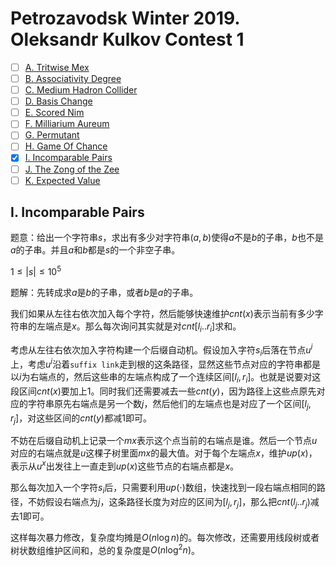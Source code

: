 # Petrozavodsk Winter 2019. Oleksandr Kulkov Contest 1

- [ ] [A. Tritwise Mex](https://codeforces.com/gym/102129/problem/A)
- [ ] [B. Associativity Degree](https://codeforces.com/gym/102129/problem/B)
- [ ] [C. Medium Hadron Collider](https://codeforces.com/gym/102129/problem/C)
- [ ] [D. Basis Change](https://codeforces.com/gym/102129/problem/D)
- [ ] [E. Scored Nim](https://codeforces.com/gym/102129/problem/E)
- [ ] [F. Milliarium Aureum](https://codeforces.com/gym/102129/problem/F)
- [ ] [G. Permutant](https://codeforces.com/gym/102129/problem/G)
- [ ] [H. Game Of Chance](https://codeforces.com/gym/102129/problem/H)
- [x] [I. Incomparable Pairs](https://codeforces.com/gym/102129/problem/I)
- [ ] [J. The Zong of the Zee](https://codeforces.com/gym/102129/problem/J)
- [ ] [K. Expected Value](https://codeforces.com/gym/102129/problem/K)

## I. Incomparable Pairs

题意：给出一个字符串$s$，求出有多少对字符串$(a,b)$使得$a$不是$b$的子串，$b$也不是$a$的子串。并且$a$和$b$都是$s$的一个非空子串。

$1 \le |s| \le 10^5$

题解：先转成求$a$是$b$的子串，或者$b$是$a$的子串。

我们如果从左往右依次加入每个字符，然后能够快速维护$cnt(x)$表示当前有多少字符串的左端点是$x$。那么每次询问其实就是对$cnt[l_i..r_i]$求和。

考虑从左往右依次加入字符构建一个后缀自动机。假设加入字符$s_i$后落在节点$u^i$上，考虑$u^i$沿着`suffix link`走到根的这条路径，显然这些节点对应的字符串都是以$i$为右端点的，然后这些串的左端点构成了一个连续区间$[l_i,r_i]$。也就是说要对这段区间$cnt(x)$要加上$1$。同时我们还需要减去一些$cnt(y)$，因为路径上这些点原先对应的字符串原先右端点是另一个数$j$，然后他们的左端点也是对应了一个区间$[l_j,r_j]$，对这些区间的$cnt(y)$都减$1$即可。

不妨在后缀自动机上记录一个$mx$表示这个点当前的右端点是谁。然后一个节点$u$对应的右端点就是$u$这棵子树里面$mx$的最大值。对于每个左端点$x$，维护$up(x)$，表示从$u^x$出发往上一直走到$up(x)$这些节点的右端点都是$x$。

那么每次加入一个字符$s_i$后，只需要利用$up(\cdot)$数组，快速找到一段右端点相同的路径，不妨假设右端点为$j$，这条路径长度为对应的区间为$[l_j, r_j]$，那么把$cnt(l_j..r_j)$减去$1$即可。

这样每次暴力修改，复杂度均摊是$O(n \log n)$的。每次修改，还需要用线段树或者树状数组维护区间和，总的复杂度是$O(n \log^2 n)$。
